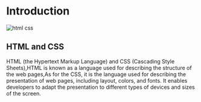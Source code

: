 # Introduction 

![html css](https://divbyte.com/wp-content/uploads/2019/02/html-css.png)

 ## HTML and CSS

HTML (the Hypertext Markup Language) and CSS (Cascading Style Sheets),HTML is known as a language used for describing the structure of the web pages,As for the CSS, it is the language used for describing the presentation of web pages, including layout, colors, and fonts. It enables developers to adapt the presentation to different types of devices and sizes of the screen.
